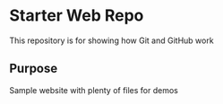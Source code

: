# Starter Web Repo

This repository is for showing how Git and GitHub work


## Purpose

Sample website with plenty of files for demos